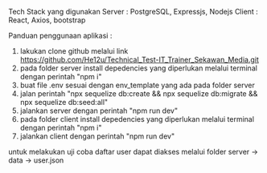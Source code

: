 Tech Stack yang digunakan
Server :
PostgreSQL, Expressjs, Nodejs
Client :
React, Axios, bootstrap

Panduan penggunaan aplikasi :
1. lakukan clone github melalui link https://github.com/He12u/Technical_Test-IT_Trainer_Sekawan_Media.git
2. pada folder server install depedencies yang diperlukan melalui terminal dengan perintah "npm i"
3. buat file .env sesuai dengan env_template yang ada pada folder server
4. jalan perintah "npx sequelize db:create && npx sequelize db:migrate && npx sequelize db:seed:all"
5. jalankan server dengan perintah "npm run dev"
6. pada folder client install depedencies yang diperlukan melalui terminal dengan perintah "npm i"
7. jalankan client dengan perintah "npm run dev"

untuk melakukan uji coba daftar user dapat diakses melalui folder server -> data -> user.json


   
